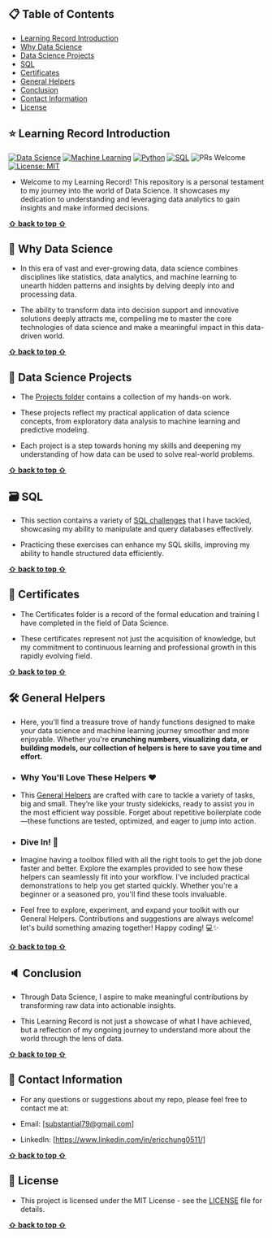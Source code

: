 <a name="top"></a>
## 📋 Table of Contents
- [Learning Record Introduction](#star-learning-record-introduction)
- [Why Data Science](#star2-why-data-science)
- [Data Science Projects](#dizzy-data-science-projects)
- [SQL](#sql)
- [Certificates](#tada-certificates)
- [General Helpers](#general-helpers)
- [Conclusion](#speaker-conclusion)
- [Contact Information](#iphone-contact-information)
- [License](#license)

<h2 id="star-learning-record-introduction">⭐ Learning Record Introduction</h2>

[![Data Science](https://img.shields.io/badge/Data_Science-Explorer-orange.svg?logo=tensorflow)](https://www.tensorflow.org/)
[![Machine Learning](https://img.shields.io/badge/Machine_Learning-Skilled-yellow.svg?logo=scikit-learn)](https://scikit-learn.org/)
[![Python](https://img.shields.io/badge/Python->3.6-blue.svg?logo=python)](https://www.python.org/)
[![SQL](https://img.shields.io/badge/MySQL-Enthusiast-lightgrey.svg?logo=mysql)](https://www.mysql.com/)
![PRs Welcome](https://img.shields.io/badge/PRs-Welcome-brightgreen.svg?logo=github)
[![License: MIT](https://img.shields.io/badge/License-MIT-red.svg?logo=open-source-initiative)](https://opensource.org/licenses/MIT)

* Welcome to my Learning Record! This repository is a personal testament to my journey into the world of Data Science. It showcases my dedication to understanding and leveraging data analytics to gain insights and make informed decisions.

**[⇧ back to top ⇧](#top)**
 
<h2 id="star2-why-data-science">🌟 Why Data Science</h2>

* In this era of vast and ever-growing data, data science combines disciplines like statistics, data analytics, and machine learning to unearth hidden patterns and insights by delving deeply into and processing data. 

* The ability to transform data into decision support and innovative solutions deeply attracts me, compelling me to master the core technologies of data science and make a meaningful impact in this data-driven world.

**[⇧ back to top ⇧](#top)**

<h2 id="dizzy-data-science-projects">💫 Data Science Projects</h2>

* The [Projects folder](https://github.com/Eric-Chung-0511/Learning-Record/tree/main/Data%20Science%20Projects) contains a collection of my hands-on work. 

* These projects reflect my practical application of data science concepts, from exploratory data analysis to machine learning and predictive modeling. 

* Each project is a step towards honing my skills and deepening my understanding of how data can be used to solve real-world problems.

**[⇧ back to top ⇧](#top)**

<h2 id="sql">🗃️ SQL</h2>

* This section contains a variety of [SQL challenges](https://github.com/Eric-Chung-0511/Learning-Record/tree/main/SQL) that I have tackled, showcasing my ability to manipulate and query databases effectively.

* Practicing these exercises can enhance my SQL skills, improving my ability to handle structured data efficiently.

**[⇧ back to top ⇧](#top)**

<h2 id="tada-certificates">🎉 Certificates</h2>

* The Certificates folder is a record of the formal education and training I have completed in the field of Data Science. 

* These certificates represent not just the acquisition of knowledge, but my commitment to continuous learning and professional growth in this rapidly evolving field.

**[⇧ back to top ⇧](#top)**

<h2 id="general-helpers">🛠️ General Helpers</h2>

* Here, you'll find a treasure trove of handy functions designed to make your data science and machine learning journey smoother and more enjoyable. Whether you're **crunching numbers, visualizing data, or building models, our collection of helpers is here to save you time and effort.**

* ### Why You'll Love These Helpers ❤️
* This [General Helpers](https://github.com/Eric-Chung-0511/Learning-Record/tree/main/General%20Helpers) are crafted with care to tackle a variety of tasks, big and small. They’re like your trusty sidekicks, ready to assist you in the most efficient way possible. Forget about repetitive boilerplate code—these functions are tested, optimized, and eager to jump into action.

* ### Dive In! 🚀
* Imagine having a toolbox filled with all the right tools to get the job done faster and better. Explore the examples provided to see how these helpers can seamlessly fit into your workflow. I've included practical demonstrations to help you get started quickly. Whether you're a beginner or a seasoned pro, you'll find these tools invaluable.

* Feel free to explore, experiment, and expand your toolkit with our General Helpers. Contributions and suggestions are always welcome! let's build something amazing together! Happy coding! 💻✨

**[⇧ back to top ⇧](#top)**

<h2 id="speaker-conclusion">🔈 Conclusion</h2>

* Through Data Science, I aspire to make meaningful contributions by transforming raw data into actionable insights.

* This Learning Record is not just a showcase of what I have achieved, but a reflection of my ongoing journey to understand more about the world through the lens of data.

**[⇧ back to top ⇧](#top)**

<h2 id="iphone-contact-information">📱  Contact Information</h2>

* For any questions or suggestions about my repo, please feel free to contact me at:

* Email: [substantial79@gmail.com]

* LinkedIn: [https://www.linkedin.com/in/ericchung0511/]

**[⇧ back to top ⇧](#top)**

<h2 id="license">🔏 License</h2>

* This project is licensed under the MIT License - see the [LICENSE](LICENSE) file for details.

**[⇧ back to top ⇧](#top)**
